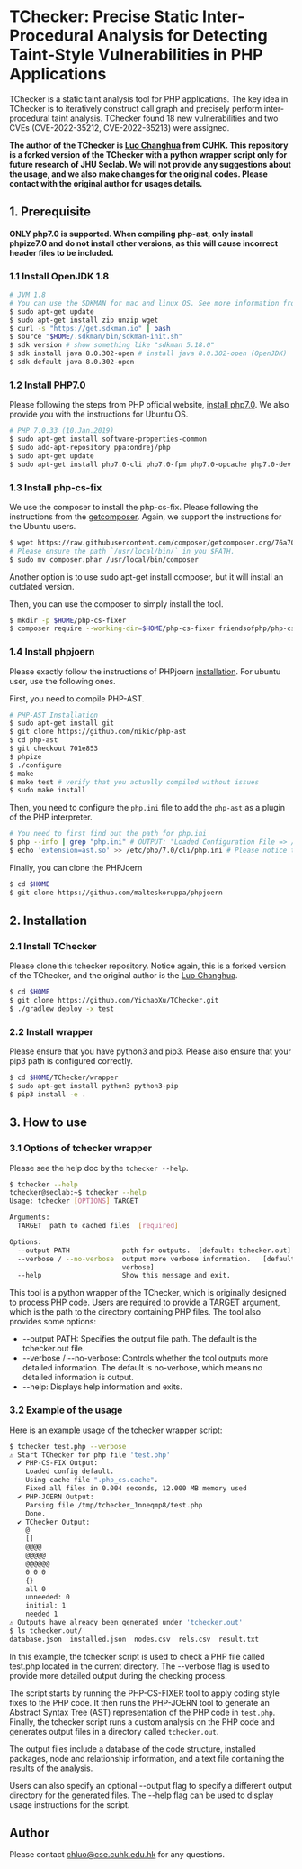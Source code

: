 # TChecker: Precise Static Inter-Procedural Analysis for Detecting Taint-Style Vulnerabilities in PHP Applications

TChecker is a static taint analysis tool for PHP applications. The key idea in TChecker is to iteratively construct call graph and precisely perform inter-procedural taint analysis. TChecker found 18 new vulnerabilities and two CVEs (CVE-2022-35212, CVE-2022-35213) were assigned.

**The author of the TChecker is [Luo Changhua](chluo@cse.cuhk.edu.hk) from CUHK. This repository is a forked version of the TChecker with a python wrapper script only for future research of JHU Seclab. We will not provide any suggestions about the usage, and we also make changes for the original codes. Please contact with the original author for usages details.**

## 1. Prerequisite

**ONLY php7.0 is supported. When compiling php-ast, only install phpize7.0 and do not install other versions, as this will cause incorrect header files to be included.**

### 1.1 Install OpenJDK 1.8

```bash 
# JVM 1.8 
# You can use the SDKMAN for mac and linux OS. See more information from the `https://sdkman.io`
$ sudo apt-get update
$ sudo apt-get install zip unzip wget
$ curl -s "https://get.sdkman.io" | bash
$ source "$HOME/.sdkman/bin/sdkman-init.sh"
$ sdk version # show something like "sdkman 5.18.0" 
$ sdk install java 8.0.302-open # install java 8.0.302-open (OpenJDK)
$ sdk default java 8.0.302-open 
```

### 1.2 Install PHP7.0 

Please following the steps from PHP official website, [install php7.0](https://prototype.php.net/versions/7.0/install/). We also provide you with the instructions for Ubuntu OS.

```bash 
# PHP 7.0.33 (10.Jan.2019)
$ sudo apt-get install software-properties-common
$ sudo add-apt-repository ppa:ondrej/php
$ sudo apt-get update
$ sudo apt-get install php7.0-cli php7.0-fpm php7.0-opcache php7.0-dev
```

### 1.3 Install php-cs-fix

We use the composer to install the php-cs-fix. Please following the instructions from the [getcomposer](https://getcomposer.org/download/). Again, we support the instructions for the Ubuntu users.

```bash 
$ wget https://raw.githubusercontent.com/composer/getcomposer.org/76a7060ccb93902cd7576b67264ad91c8a2700e2/web/installer -O - -q | php -- --quiet 
# Please ensure the path `/usr/local/bin/` in you $PATH. 
$ sudo mv composer.phar /usr/local/bin/composer
```

Another option is to use sudo apt-get install composer, but it will install an outdated version.

Then, you can use the composer to simply install the tool.


```bash
$ mkdir -p $HOME/php-cs-fixer
$ composer require --working-dir=$HOME/php-cs-fixer friendsofphp/php-cs-fixer:v2.19.3
```

### 1.4 Install phpjoern

Please exactly follow the instructions of PHPjoern [installation](https://github.com/malteskoruppa/phpjoern). For ubuntu user, use the following ones. 

First, you need to compile PHP-AST. 
```bash
# PHP-AST Installation
$ sudo apt-get install git
$ git clone https://github.com/nikic/php-ast
$ cd php-ast
$ git checkout 701e853
$ phpize
$ ./configure
$ make
$ make test # verify that you actually compiled without issues
$ sudo make install
```

Then, you need to configure the `php.ini` file to add the `php-ast` as a plugin of the PHP interpreter. 

```bash
# You need to first find out the path for php.ini 
$ php --info | grep "php.ini" # OUTPUT: "Loaded Configuration File => /etc/php/7.0/cli/php.ini"
$ echo 'extension=ast.so' >> /etc/php/7.0/cli/php.ini # Please notice that you should use you own path for `php.ini` 
```

Finally, you can clone the PHPJoern
```bash 
$ cd $HOME 
$ git clone https://github.com/malteskoruppa/phpjoern
```

## 2. Installation

### 2.1 Install TChecker 

Please clone this tchecker repository. Notice again, this is a forked version of the TChecker, and the original author is the [Luo Changhua](chluo@cse.cuhk.edu.hk). 

```bash
$ cd $HOME
$ git clone https://github.com/YichaoXu/TChecker.git
$ ./gradlew deploy -x test
```

### 2.2 Install wrapper 

Please ensure that you have python3 and pip3. Please also ensure that your pip3 path is configured correctly. 

```bash
$ cd $HOME/TChecker/wrapper
$ sudo apt-get install python3 python3-pip
$ pip3 install -e .
```

## 3. How to use

### 3.1 Options of tchecker wrapper 


Please see the help doc by the `tchecker --help`. 
```bash 
$ tchecker --help
tchecker@seclab:~$ tchecker --help
Usage: tchecker [OPTIONS] TARGET

Arguments:
  TARGET  path to cached files  [required]

Options:
  --output PATH             path for outputs.  [default: tchecker.out]
  --verbose / --no-verbose  output more verbose information.   [default: no-
                            verbose]
  --help                    Show this message and exit.
```
This tool is a python wrapper of the TChecker, which is originally designed to process PHP code. Users are required to provide a TARGET argument, which is the path to the directory containing PHP files. The tool also provides some options:
* --output PATH: Specifies the output file path. The default is the tchecker.out file.
* --verbose / --no-verbose: Controls whether the tool outputs more detailed information. The default is no-verbose, which means no detailed information is output.
* --help: Displays help information and exits.


### 3.2 Example of the usage


Here is an example usage of the tchecker wrapper script:

```bash 
$ tchecker test.php --verbose
⚠️ Start TChecker for php file 'test.php'
  ✔️ PHP-CS-FIX Output:
    Loaded config default.
    Using cache file ".php_cs.cache".
    Fixed all files in 0.004 seconds, 12.000 MB memory used
  ✔️ PHP-JOERN Output:
    Parsing file /tmp/tchecker_1nneqmp8/test.php
    Done.
  ✔️ TChecker Output:
    @
    []
    @@@@
    @@@@@
    @@@@@@
    0 0 0
    {}
    all 0
    unneeded: 0
    initial: 1
    needed 1
⚠️ Outputs have already been generated under 'tchecker.out'
$ ls tchecker.out/
database.json  installed.json  nodes.csv  rels.csv  result.txt
```

In this example, the tchecker script is used to check a PHP file called test.php located in the current directory. The --verbose flag is used to provide more detailed output during the checking process.

The script starts by running the PHP-CS-FIXER tool to apply coding style fixes to the PHP code. It then runs the PHP-JOERN tool to generate an Abstract Syntax Tree (AST) representation of the PHP code in `test.php`. Finally, the tchecker script runs a custom analysis on the PHP code and generates output files in a directory called `tchecker.out`.

The output files include a database of the code structure, installed packages, node and relationship information, and a text file containing the results of the analysis.

Users can also specify an optional --output flag to specify a different output directory for the generated files. The --help flag can be used to display usage instructions for the script.

## Author
Please contact chluo@cse.cuhk.edu.hk for any questions.
